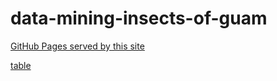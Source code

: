 # data-mining-insects-of-guam

[GitHub Pages served by this site]()

[table](https://aubreymoore.github.io/data-mining-insects-of-guam/data/dataset_list.html)
